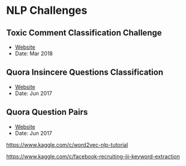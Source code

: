 # NLP Challenges

## Toxic Comment Classification Challenge

- [Website](https://www.kaggle.com/c/jigsaw-toxic-comment-classification-challenge)
- Date: Mar 2018

## Quora Insincere Questions Classification

- [Website](https://www.kaggle.com/c/quora-insincere-questions-classification/data)
- Date: Jun 2017

## Quora Question Pairs

- [Website](https://www.kaggle.com/c/quora-question-pairs)
- Date: Jun 2017

https://www.kaggle.com/c/word2vec-nlp-tutorial

https://www.kaggle.com/c/facebook-recruiting-iii-keyword-extraction
